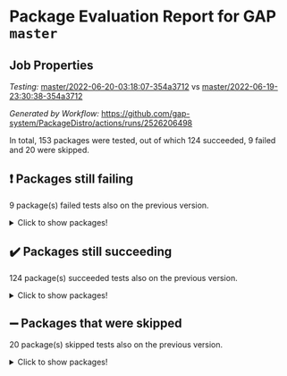 # Package Evaluation Report for GAP `master`

## Job Properties

*Testing:* [master/2022-06-20-03:18:07-354a3712](https://github.com/gap-system/PackageDistro/blob/data/reports/master/2022-06-20-03:18:07-354a3712) vs [master/2022-06-19-23:30:38-354a3712](https://github.com/gap-system/PackageDistro/blob/data/reports/master/2022-06-19-23:30:38-354a3712)

*Generated by Workflow:* https://github.com/gap-system/PackageDistro/actions/runs/2526206498

In total, 153 packages were tested, out of which 124 succeeded, 9 failed and 20 were skipped.

## :exclamation: Packages still failing

9 package(s) failed tests also on the previous version.
<details><summary>Click to show packages!</summary>

- fining 1.4.1 [(failure)](https://github.com/gap-system/PackageDistro/runs/6959724006?check_suite_focus=true)
- francy 1.2.4 [(failure)](https://github.com/gap-system/PackageDistro/runs/6959724280?check_suite_focus=true)
- hap 1.41 [(failure)](https://github.com/gap-system/PackageDistro/runs/6959724790?check_suite_focus=true)
- normalizinterface 1.3.2 [(failure)](https://github.com/gap-system/PackageDistro/runs/6959726417?check_suite_focus=true)
- packagemanager 1.2 [(failure)](https://github.com/gap-system/PackageDistro/runs/6959726730?check_suite_focus=true)
- rcwa 4.6.4 [(failure)](https://github.com/gap-system/PackageDistro/runs/6959727336?check_suite_focus=true)
- recog 1.3.2 [(failure)](https://github.com/gap-system/PackageDistro/runs/6959727469?check_suite_focus=true)
- semigroups 4.0.0 [(failure)](https://github.com/gap-system/PackageDistro/runs/6959727787?check_suite_focus=true)
- ugaly 4.0.2 [(failure)](https://github.com/gap-system/PackageDistro/runs/6959728618?check_suite_focus=true)
</details>

## :heavy_check_mark: Packages still succeeding

124 package(s) succeeded tests also on the previous version.
<details><summary>Click to show packages!</summary>

- ace 5.4 [(success)](https://github.com/gap-system/PackageDistro/runs/6959721965?check_suite_focus=true)
- aclib 1.3.2 [(success)](https://github.com/gap-system/PackageDistro/runs/6959722052?check_suite_focus=true)
- agt 0.2 [(success)](https://github.com/gap-system/PackageDistro/runs/6959722108?check_suite_focus=true)
- alnuth 3.2.1 [(success)](https://github.com/gap-system/PackageDistro/runs/6959722161?check_suite_focus=true)
- anupq 3.2.6 [(success)](https://github.com/gap-system/PackageDistro/runs/6959722213?check_suite_focus=true)
- atlasrep 2.1.2 [(success)](https://github.com/gap-system/PackageDistro/runs/6959722255?check_suite_focus=true)
- autodoc 2022.03.10 [(success)](https://github.com/gap-system/PackageDistro/runs/6959722310?check_suite_focus=true)
- automata 1.15 [(success)](https://github.com/gap-system/PackageDistro/runs/6959722373?check_suite_focus=true)
- automgrp 1.3.2 [(success)](https://github.com/gap-system/PackageDistro/runs/6959722419?check_suite_focus=true)
- autpgrp 1.10.2 [(success)](https://github.com/gap-system/PackageDistro/runs/6959722468?check_suite_focus=true)
- cap 2022.06-03 [(success)](https://github.com/gap-system/PackageDistro/runs/6959722541?check_suite_focus=true)
- caratinterface 2.3.3 [(success)](https://github.com/gap-system/PackageDistro/runs/6959722615?check_suite_focus=true)
- cddinterface 2020.06.24 [(success)](https://github.com/gap-system/PackageDistro/runs/6959722676?check_suite_focus=true)
- circle 1.6.5 [(success)](https://github.com/gap-system/PackageDistro/runs/6959722752?check_suite_focus=true)
- classicpres 1.22 [(success)](https://github.com/gap-system/PackageDistro/runs/6959722846?check_suite_focus=true)
- cohomolo 1.6.10 [(success)](https://github.com/gap-system/PackageDistro/runs/6959722895?check_suite_focus=true)
- congruence 1.2.4 [(success)](https://github.com/gap-system/PackageDistro/runs/6959722935?check_suite_focus=true)
- corelg 1.56 [(success)](https://github.com/gap-system/PackageDistro/runs/6959722997?check_suite_focus=true)
- crime 1.6 [(success)](https://github.com/gap-system/PackageDistro/runs/6959723066?check_suite_focus=true)
- crisp 1.4.5 [(success)](https://github.com/gap-system/PackageDistro/runs/6959723124?check_suite_focus=true)
- crypting 0.10 [(success)](https://github.com/gap-system/PackageDistro/runs/6959723175?check_suite_focus=true)
- cryst 4.1.24 [(success)](https://github.com/gap-system/PackageDistro/runs/6959723213?check_suite_focus=true)
- crystcat 1.1.9 [(success)](https://github.com/gap-system/PackageDistro/runs/6959723256?check_suite_focus=true)
- ctbllib 1.3.4 [(success)](https://github.com/gap-system/PackageDistro/runs/6959723292?check_suite_focus=true)
- cubefree 1.19 [(success)](https://github.com/gap-system/PackageDistro/runs/6959723348?check_suite_focus=true)
- curlinterface 2.2.2 [(success)](https://github.com/gap-system/PackageDistro/runs/6959723403?check_suite_focus=true)
- cvec 2.7.5 [(success)](https://github.com/gap-system/PackageDistro/runs/6959723464?check_suite_focus=true)
- datastructures 0.2.7 [(success)](https://github.com/gap-system/PackageDistro/runs/6959723514?check_suite_focus=true)
- deepthought 1.0.5 [(success)](https://github.com/gap-system/PackageDistro/runs/6959723568?check_suite_focus=true)
- design 1.7 [(success)](https://github.com/gap-system/PackageDistro/runs/6959723626?check_suite_focus=true)
- difsets 2.3.1 [(success)](https://github.com/gap-system/PackageDistro/runs/6959723676?check_suite_focus=true)
- digraphs 1.5.3 [(success)](https://github.com/gap-system/PackageDistro/runs/6959723720?check_suite_focus=true)
- edim 1.3.5 [(success)](https://github.com/gap-system/PackageDistro/runs/6959723764?check_suite_focus=true)
- example 4.3.1 [(success)](https://github.com/gap-system/PackageDistro/runs/6959723814?check_suite_focus=true)
- factint 1.6.3 [(success)](https://github.com/gap-system/PackageDistro/runs/6959723848?check_suite_focus=true)
- ferret 1.0.7 [(success)](https://github.com/gap-system/PackageDistro/runs/6959723903?check_suite_focus=true)
- fga 1.4.0 [(success)](https://github.com/gap-system/PackageDistro/runs/6959723966?check_suite_focus=true)
- float 1.0.3 [(success)](https://github.com/gap-system/PackageDistro/runs/6959724057?check_suite_focus=true)
- format 1.4.3 [(success)](https://github.com/gap-system/PackageDistro/runs/6959724109?check_suite_focus=true)
- forms 1.2.7 [(success)](https://github.com/gap-system/PackageDistro/runs/6959724161?check_suite_focus=true)
- fplsa 1.2.5 [(success)](https://github.com/gap-system/PackageDistro/runs/6959724198?check_suite_focus=true)
- fr 2.4.8 [(success)](https://github.com/gap-system/PackageDistro/runs/6959724242?check_suite_focus=true)
- fwtree 1.3 [(success)](https://github.com/gap-system/PackageDistro/runs/6959724322?check_suite_focus=true)
- gbnp 1.0.5 [(success)](https://github.com/gap-system/PackageDistro/runs/6959724365?check_suite_focus=true)
- generalizedmorphismsforcap 2022.05-01 [(success)](https://github.com/gap-system/PackageDistro/runs/6959724424?check_suite_focus=true)
- genss 1.6.6 [(success)](https://github.com/gap-system/PackageDistro/runs/6959724469?check_suite_focus=true)
- gradedringforhomalg 2022.03-01 [(success)](https://github.com/gap-system/PackageDistro/runs/6959724519?check_suite_focus=true)
- grape 4.8.5 [(success)](https://github.com/gap-system/PackageDistro/runs/6959724552?check_suite_focus=true)
- groupoids 1.69 [(success)](https://github.com/gap-system/PackageDistro/runs/6959724599?check_suite_focus=true)
- grpconst 2.6.2 [(success)](https://github.com/gap-system/PackageDistro/runs/6959724639?check_suite_focus=true)
- guarana 0.96.3 [(success)](https://github.com/gap-system/PackageDistro/runs/6959724708?check_suite_focus=true)
- guava 3.16 [(success)](https://github.com/gap-system/PackageDistro/runs/6959724748?check_suite_focus=true)
- hapcryst 0.1.14 [(success)](https://github.com/gap-system/PackageDistro/runs/6959724826?check_suite_focus=true)
- hecke 1.5.3 [(success)](https://github.com/gap-system/PackageDistro/runs/6959724870?check_suite_focus=true)
- help 3.5 [(success)](https://github.com/gap-system/PackageDistro/runs/6959724925?check_suite_focus=true)
- idrel 2.44 [(success)](https://github.com/gap-system/PackageDistro/runs/6959724965?check_suite_focus=true)
- images 1.3.1 [(success)](https://github.com/gap-system/PackageDistro/runs/6959725020?check_suite_focus=true)
- intpic 0.3.0 [(success)](https://github.com/gap-system/PackageDistro/runs/6959725069?check_suite_focus=true)
- io 4.7.2 [(success)](https://github.com/gap-system/PackageDistro/runs/6959725154?check_suite_focus=true)
- irredsol 1.4.3 [(success)](https://github.com/gap-system/PackageDistro/runs/6959725213?check_suite_focus=true)
- json 2.1.0 [(success)](https://github.com/gap-system/PackageDistro/runs/6959725264?check_suite_focus=true)
- jupyterkernel 1.4.1 [(success)](https://github.com/gap-system/PackageDistro/runs/6959725306?check_suite_focus=true)
- jupyterviz 1.5.1 [(success)](https://github.com/gap-system/PackageDistro/runs/6959725367?check_suite_focus=true)
- kan 1.34 [(success)](https://github.com/gap-system/PackageDistro/runs/6959725416?check_suite_focus=true)
- kbmag 1.5.9 [(success)](https://github.com/gap-system/PackageDistro/runs/6959725457?check_suite_focus=true)
- laguna 3.9.5 [(success)](https://github.com/gap-system/PackageDistro/runs/6959725507?check_suite_focus=true)
- liealgdb 2.2.1 [(success)](https://github.com/gap-system/PackageDistro/runs/6959725559?check_suite_focus=true)
- liepring 2.6 [(success)](https://github.com/gap-system/PackageDistro/runs/6959725607?check_suite_focus=true)
- liering 2.4.2 [(success)](https://github.com/gap-system/PackageDistro/runs/6959725665?check_suite_focus=true)
- linearalgebraforcap 2022.06-02 [(success)](https://github.com/gap-system/PackageDistro/runs/6959725728?check_suite_focus=true)
- loops 3.4.1 [(success)](https://github.com/gap-system/PackageDistro/runs/6959725786?check_suite_focus=true)
- lpres 1.0.3 [(success)](https://github.com/gap-system/PackageDistro/runs/6959725847?check_suite_focus=true)
- majoranaalgebras 1.4 [(success)](https://github.com/gap-system/PackageDistro/runs/6959725929?check_suite_focus=true)
- mapclass 1.4.5 [(success)](https://github.com/gap-system/PackageDistro/runs/6959725994?check_suite_focus=true)
- matgrp 0.64 [(success)](https://github.com/gap-system/PackageDistro/runs/6959726048?check_suite_focus=true)
- modisom 2.5.2 [(success)](https://github.com/gap-system/PackageDistro/runs/6959726103?check_suite_focus=true)
- modulepresentationsforcap 2022.05-03 [(success)](https://github.com/gap-system/PackageDistro/runs/6959726160?check_suite_focus=true)
- monoidalcategories 2022.06-04 [(success)](https://github.com/gap-system/PackageDistro/runs/6959726210?check_suite_focus=true)
- nconvex 2020.11-04 [(success)](https://github.com/gap-system/PackageDistro/runs/6959726265?check_suite_focus=true)
- nilmat 1.4.1 [(success)](https://github.com/gap-system/PackageDistro/runs/6959726316?check_suite_focus=true)
- nock 1.5 [(success)](https://github.com/gap-system/PackageDistro/runs/6959726368?check_suite_focus=true)
- nq 2.5.8 [(success)](https://github.com/gap-system/PackageDistro/runs/6959726464?check_suite_focus=true)
- numericalsgps 1.3.0 [(success)](https://github.com/gap-system/PackageDistro/runs/6959726529?check_suite_focus=true)
- openmath 11.5.1 [(success)](https://github.com/gap-system/PackageDistro/runs/6959726593?check_suite_focus=true)
- orb 4.8.4 [(success)](https://github.com/gap-system/PackageDistro/runs/6959726643?check_suite_focus=true)
- patternclass 2.4.2 [(success)](https://github.com/gap-system/PackageDistro/runs/6959726798?check_suite_focus=true)
- permut 2.0.4 [(success)](https://github.com/gap-system/PackageDistro/runs/6959726858?check_suite_focus=true)
- polenta 1.3.10 [(success)](https://github.com/gap-system/PackageDistro/runs/6959726927?check_suite_focus=true)
- polymaking 0.8.6 [(success)](https://github.com/gap-system/PackageDistro/runs/6959726985?check_suite_focus=true)
- primgrp 3.4.2 [(success)](https://github.com/gap-system/PackageDistro/runs/6959727039?check_suite_focus=true)
- profiling 2.5.0 [(success)](https://github.com/gap-system/PackageDistro/runs/6959727114?check_suite_focus=true)
- qpa 1.33 [(success)](https://github.com/gap-system/PackageDistro/runs/6959727169?check_suite_focus=true)
- quagroup 1.8.3 [(success)](https://github.com/gap-system/PackageDistro/runs/6959727243?check_suite_focus=true)
- radiroot 2.9 [(success)](https://github.com/gap-system/PackageDistro/runs/6959727286?check_suite_focus=true)
- rds 1.8 [(success)](https://github.com/gap-system/PackageDistro/runs/6959727413?check_suite_focus=true)
- repndecomp 1.2.1 [(success)](https://github.com/gap-system/PackageDistro/runs/6959727537?check_suite_focus=true)
- repsn 3.1.0 [(success)](https://github.com/gap-system/PackageDistro/runs/6959727598?check_suite_focus=true)
- resclasses 4.7.2 [(success)](https://github.com/gap-system/PackageDistro/runs/6959727643?check_suite_focus=true)
- scscp 2.3.1 [(success)](https://github.com/gap-system/PackageDistro/runs/6959727729?check_suite_focus=true)
- sglppow 2.2 [(success)](https://github.com/gap-system/PackageDistro/runs/6959727835?check_suite_focus=true)
- sgpviz 0.999.5 [(success)](https://github.com/gap-system/PackageDistro/runs/6959727913?check_suite_focus=true)
- simpcomp 2.1.14 [(success)](https://github.com/gap-system/PackageDistro/runs/6959727957?check_suite_focus=true)
- singular 2020.12.18 [(success)](https://github.com/gap-system/PackageDistro/runs/6959728036?check_suite_focus=true)
- sla 1.5.3 [(success)](https://github.com/gap-system/PackageDistro/runs/6959728097?check_suite_focus=true)
- smallgrp 1.5 [(success)](https://github.com/gap-system/PackageDistro/runs/6959728133?check_suite_focus=true)
- smallsemi 0.6.13 [(success)](https://github.com/gap-system/PackageDistro/runs/6959728180?check_suite_focus=true)
- sonata 2.9.4 [(success)](https://github.com/gap-system/PackageDistro/runs/6959728213?check_suite_focus=true)
- sophus 1.25 [(success)](https://github.com/gap-system/PackageDistro/runs/6959728288?check_suite_focus=true)
- spinsym 1.5.2 [(success)](https://github.com/gap-system/PackageDistro/runs/6959728343?check_suite_focus=true)
- symbcompcc 1.3.2 [(success)](https://github.com/gap-system/PackageDistro/runs/6959728391?check_suite_focus=true)
- thelma 1.3 [(success)](https://github.com/gap-system/PackageDistro/runs/6959728442?check_suite_focus=true)
- tomlib 1.2.9 [(success)](https://github.com/gap-system/PackageDistro/runs/6959728490?check_suite_focus=true)
- toric 1.9.5 [(success)](https://github.com/gap-system/PackageDistro/runs/6959728535?check_suite_focus=true)
- transgrp 3.6.2 [(success)](https://github.com/gap-system/PackageDistro/runs/6959728580?check_suite_focus=true)
- unipot 1.5 [(success)](https://github.com/gap-system/PackageDistro/runs/6959728673?check_suite_focus=true)
- unitlib 4.1.0 [(success)](https://github.com/gap-system/PackageDistro/runs/6959728733?check_suite_focus=true)
- utils 0.72 [(success)](https://github.com/gap-system/PackageDistro/runs/6959728776?check_suite_focus=true)
- uuid 0.7 [(success)](https://github.com/gap-system/PackageDistro/runs/6959728816?check_suite_focus=true)
- walrus 0.9991 [(success)](https://github.com/gap-system/PackageDistro/runs/6959728869?check_suite_focus=true)
- wedderga 4.10.2 [(success)](https://github.com/gap-system/PackageDistro/runs/6959728908?check_suite_focus=true)
- xmod 2.88 [(success)](https://github.com/gap-system/PackageDistro/runs/6959728960?check_suite_focus=true)
- xmodalg 1.22 [(success)](https://github.com/gap-system/PackageDistro/runs/6959729012?check_suite_focus=true)
- yangbaxter 0.10.0 [(success)](https://github.com/gap-system/PackageDistro/runs/6959729047?check_suite_focus=true)
- zeromqinterface 0.13 [(success)](https://github.com/gap-system/PackageDistro/runs/6959729087?check_suite_focus=true)
</details>

## :heavy_minus_sign: Packages that were skipped

20 package(s) skipped tests also on the previous version.
<details><summary>Click to show packages!</summary>

- 4ti2interface 2022.03-01 [(skipped)](https://github.com/gap-system/PackageDistro/runs/6959637737?check_suite_focus=true)
- browse 1.8.14 [(skipped)](https://github.com/gap-system/PackageDistro/runs/6959637737?check_suite_focus=true)
- examplesforhomalg 2022.03-01 [(skipped)](https://github.com/gap-system/PackageDistro/runs/6959637737?check_suite_focus=true)
- gapdoc 1.6.5 [(skipped)](https://github.com/gap-system/PackageDistro/runs/6959637737?check_suite_focus=true)
- gauss 2022.03-01 [(skipped)](https://github.com/gap-system/PackageDistro/runs/6959637737?check_suite_focus=true)
- gaussforhomalg 2022.03-01 [(skipped)](https://github.com/gap-system/PackageDistro/runs/6959637737?check_suite_focus=true)
- gradedmodules 2022.03-01 [(skipped)](https://github.com/gap-system/PackageDistro/runs/6959637737?check_suite_focus=true)
- homalg 2022.03-01 [(skipped)](https://github.com/gap-system/PackageDistro/runs/6959637737?check_suite_focus=true)
- homalgtocas 2022.03-01 [(skipped)](https://github.com/gap-system/PackageDistro/runs/6959637737?check_suite_focus=true)
- io_forhomalg 2022.03-01 [(skipped)](https://github.com/gap-system/PackageDistro/runs/6959637737?check_suite_focus=true)
- itc 1.5.1 [(skipped)](https://github.com/gap-system/PackageDistro/runs/6959637737?check_suite_focus=true)
- localizeringforhomalg 2022.03-01 [(skipped)](https://github.com/gap-system/PackageDistro/runs/6959637737?check_suite_focus=true)
- matricesforhomalg 2022.04-01 [(skipped)](https://github.com/gap-system/PackageDistro/runs/6959637737?check_suite_focus=true)
- modules 2022.03-01 [(skipped)](https://github.com/gap-system/PackageDistro/runs/6959637737?check_suite_focus=true)
- polycyclic 2.16 [(skipped)](https://github.com/gap-system/PackageDistro/runs/6959637737?check_suite_focus=true)
- ringsforhomalg 2022.04-01 [(skipped)](https://github.com/gap-system/PackageDistro/runs/6959637737?check_suite_focus=true)
- sco 2022.03-01 [(skipped)](https://github.com/gap-system/PackageDistro/runs/6959637737?check_suite_focus=true)
- toolsforhomalg 2022.05-01 [(skipped)](https://github.com/gap-system/PackageDistro/runs/6959637737?check_suite_focus=true)
- toricvarieties 2022.03.23 [(skipped)](https://github.com/gap-system/PackageDistro/runs/6959637737?check_suite_focus=true)
- xgap 4.31 [(skipped)](https://github.com/gap-system/PackageDistro/runs/6959637737?check_suite_focus=true)
</details>

